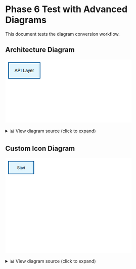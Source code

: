 # Phase 6 Test with Advanced Diagrams

This document tests the diagram conversion workflow.

## Architecture Diagram

![Diagram](.markdown-manager/diagrams/diagram_7ecb48beeb13.png)

<details>
<summary>📊 View diagram source (click to expand)</summary>

```mermaid
architecture-beta
    group api(cloud)[API Layer]
    
    service db(database)[Database] in api
    service cache(disk)[Cache] in api
    
    db:L -- R:cache
```
</details>

## Custom Icon Diagram

![Diagram](.markdown-manager/diagrams/diagram_653f09d423d3.png)

<details>
<summary>📊 View diagram source (click to expand)</summary>

```mermaid
flowchart LR
    A[Start] --> B{Decision}
    B -->|Yes| C[Action 1]
    B -->|No| D[Action 2]
    
    classDef startClass fill:#e1f5fe,stroke:#01579b,stroke-width:2px,icon:aws:compute
    classDef actionClass fill:#f3e5f5,stroke:#4a148c,stroke-width:2px,icon:azure:storage
    
    class A startClass
    class C,D actionClass
```
</details>